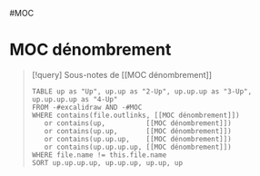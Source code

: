 #MOC 
# MOC dénombrement

> [!query] Sous-notes de [[MOC dénombrement]]
> ```dataview
> TABLE up as "Up", up.up as "2-Up", up.up.up as "3-Up", up.up.up.up as "4-Up"
> FROM -#excalidraw AND -#MOC
> WHERE contains(file.outlinks, [[MOC dénombrement]])
>    or contains(up,          [[MOC dénombrement]])
>    or contains(up.up,       [[MOC dénombrement]])
>    or contains(up.up.up,    [[MOC dénombrement]])
>    or contains(up.up.up.up, [[MOC dénombrement]])
> WHERE file.name != this.file.name
> SORT up.up.up.up, up.up.up, up.up, up
> ```


